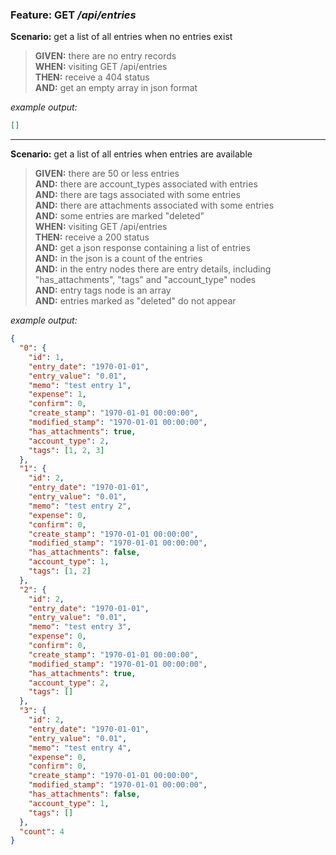 ### Feature: GET _/api/entries_

**Scenario:** get a list of all entries when no entries exist
> **GIVEN:** there are no entry records  
> **WHEN:** visiting GET /api/entries  
> **THEN:** receive a 404 status  
> **AND:** get an empty array in json format

_example output:_
```json
[]
```

- - -

**Scenario:** get a list of all entries when entries are available
> **GIVEN:** there are 50 or less entries  
> **AND:** there are account_types associated with entries  
> **AND:** there are tags associated with some entries  
> **AND:** there are attachments associated with some entries  
> **AND:** some entries are marked "deleted"  
> **WHEN:** visiting GET /api/entries  
> **THEN:** receive a 200 status  
> **AND:** get a json response containing a list of entries  
> **AND:** in the json is a count of the entries  
> **AND:** in the entry nodes there are entry details, including "has_attachments", "tags" and "account_type" nodes  
> **AND:** entry tags node is an array  
> **AND:** entries marked as "deleted" do not appear

_example output:_
```json
{
  "0": {
    "id": 1,
    "entry_date": "1970-01-01",
    "entry_value": "0.01",
    "memo": "test entry 1",
    "expense": 1,
    "confirm": 0,
    "create_stamp": "1970-01-01 00:00:00",
    "modified_stamp": "1970-01-01 00:00:00",
    "has_attachments": true,
    "account_type": 2,
    "tags": [1, 2, 3]
  },
  "1": {
    "id": 2,
    "entry_date": "1970-01-01",
    "entry_value": "0.01",
    "memo": "test entry 2",
    "expense": 0,
    "confirm": 0,
    "create_stamp": "1970-01-01 00:00:00",
    "modified_stamp": "1970-01-01 00:00:00",
    "has_attachments": false,
    "account_type": 1,
    "tags": [1, 2]
  },
  "2": {
    "id": 2,
    "entry_date": "1970-01-01",
    "entry_value": "0.01",
    "memo": "test entry 3",
    "expense": 0,
    "confirm": 0,
    "create_stamp": "1970-01-01 00:00:00",
    "modified_stamp": "1970-01-01 00:00:00",
    "has_attachments": true,
    "account_type": 2,
    "tags": []
  },
  "3": {
    "id": 2,
    "entry_date": "1970-01-01",
    "entry_value": "0.01",
    "memo": "test entry 4",
    "expense": 0,
    "confirm": 0,
    "create_stamp": "1970-01-01 00:00:00",
    "modified_stamp": "1970-01-01 00:00:00",
    "has_attachments": false,
    "account_type": 1,
    "tags": []
  },
  "count": 4
}
```